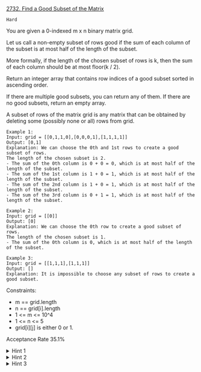 [2732. Find a Good Subset of the Matrix](https://leetcode.com/problems/find-a-good-subset-of-the-matrix/description/)

`Hard`

You are given a 0-indexed m x n binary matrix grid.

Let us call a non-empty subset of rows good if the sum of each column of the subset is at most half of the length of the subset.

More formally, if the length of the chosen subset of rows is k, then the sum of each column should be at most floor(k / 2).

Return an integer array that contains row indices of a good subset sorted in ascending order.

If there are multiple good subsets, you can return any of them. If there are no good subsets, return an empty array.

A subset of rows of the matrix grid is any matrix that can be obtained by deleting some (possibly none or all) rows from grid.

```
Example 1:
Input: grid = [[0,1,1,0],[0,0,0,1],[1,1,1,1]]
Output: [0,1]
Explanation: We can choose the 0th and 1st rows to create a good subset of rows.
The length of the chosen subset is 2.
- The sum of the 0th column is 0 + 0 = 0, which is at most half of the length of the subset.
- The sum of the 1st column is 1 + 0 = 1, which is at most half of the length of the subset.
- The sum of the 2nd column is 1 + 0 = 1, which is at most half of the length of the subset.
- The sum of the 3rd column is 0 + 1 = 1, which is at most half of the length of the subset.

Example 2:
Input: grid = [[0]]
Output: [0]
Explanation: We can choose the 0th row to create a good subset of rows.
The length of the chosen subset is 1.
- The sum of the 0th column is 0, which is at most half of the length of the subset.

Example 3:
Input: grid = [[1,1,1],[1,1,1]]
Output: []
Explanation: It is impossible to choose any subset of rows to create a good subset.
``` 

Constraints:

- m == grid.length
- n == grid[i].length
- 1 <= m <= 10^4
- 1 <= n <= 5
- grid[i][j] is either 0 or 1.

Acceptance Rate
35.1%

<details>
<summary>Hint 1</summary>

It can be proven, that if there exists a good subset of rows then there exists a good subset of rows with the size of either 1 or 2.

</details>

<details>
<summary>Hint 2</summary>

To check if there exists a good subset of rows of size 1, we check if there exists a row containing only zeros, if it does, we return its index as a good subset.

</details>

<details>
<summary>Hint 3</summary>

To check if there exists a good subset of rows of size 2, we iterate over two bit-masks, check if both are presented in the array and if they form a good subset, if they do, return their indices as a good subset.

</details>